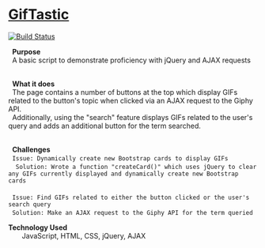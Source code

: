 # [GifTastic]
[![Build Status](https://travis-ci.org/joemccann/dillinger.svg?branch=master)](https://travis-ci.org/joemccann/dillinger)



&nbsp; **Purpose** </br>
&nbsp; A basic script to demonstrate proficiency with jQuery and AJAX requests </br></br>

&nbsp; **What it does** </br>
&nbsp; The page contains a number of buttons at the top which display GIFs related to the button's topic when clicked via an AJAX request to the Giphy API.  </br>
&nbsp; Additionally, using the "search" feature displays GIFs related to the user's query and adds an additional button for the term searched.  </br></br>

&nbsp; **Challenges**
</br>&nbsp; `` Issue: Dynamically create new Bootstrap cards to display GIFs ``
</br>&nbsp; `` Solution: Wrote a function "createCard()" which uses jQuery to clear any GIFs currently displayed and dynamically create new Bootstrap cards``
</br>
</br>&nbsp; `` Issue: Find GIFs related to either the button clicked or the user's search query  ``
</br>&nbsp; `` Solution: Make an AJAX request to the Giphy API for the term queried   ``
</br>

**Technology Used** </br>
&nbsp;&nbsp;&nbsp;&nbsp;&nbsp;&nbsp; JavaScript, HTML, CSS, jQuery, AJAX </br>


[GifTastic]: <https://mprestonsparks.github.io/GifTastic/>

